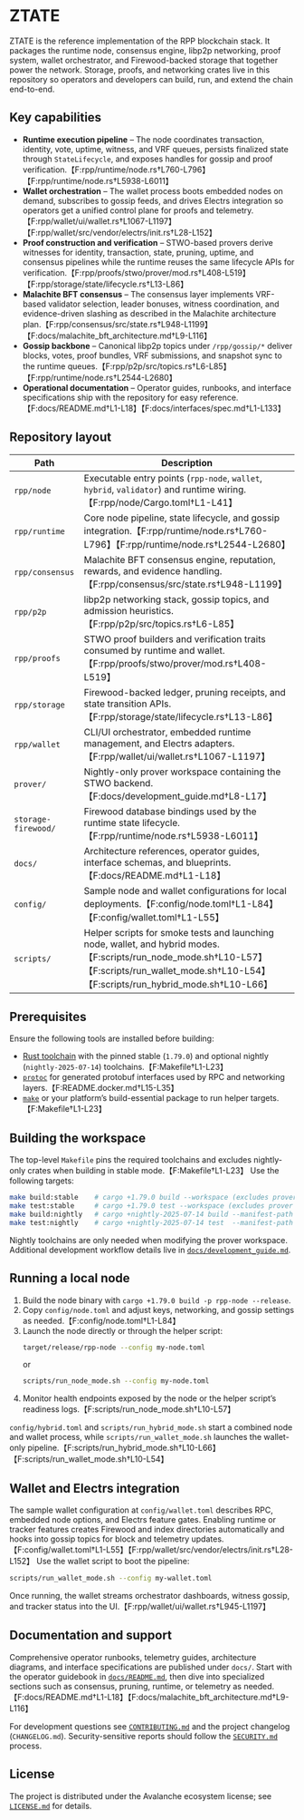 # ZTATE

ZTATE is the reference implementation of the RPP blockchain stack. It packages the
runtime node, consensus engine, libp2p networking, proof system, wallet
orchestrator, and Firewood-backed storage that together power the network.
Storage, proofs, and networking crates live in this repository so operators and
developers can build, run, and extend the chain end-to-end.

## Key capabilities

- **Runtime execution pipeline** – The node coordinates transaction, identity,
vote, uptime, witness, and VRF queues, persists finalized state through
`StateLifecycle`, and exposes handles for gossip and proof verification.【F:rpp/runtime/node.rs†L760-L796】【F:rpp/runtime/node.rs†L5938-L6011】
- **Wallet orchestration** – The wallet process boots embedded nodes on demand,
subscribes to gossip feeds, and drives Electrs integration so operators get a
unified control plane for proofs and telemetry.【F:rpp/wallet/ui/wallet.rs†L1067-L1197】【F:rpp/wallet/src/vendor/electrs/init.rs†L28-L152】
- **Proof construction and verification** – STWO-based provers derive witnesses
for identity, transaction, state, pruning, uptime, and consensus pipelines while
the runtime reuses the same lifecycle APIs for verification.【F:rpp/proofs/stwo/prover/mod.rs†L408-L519】【F:rpp/storage/state/lifecycle.rs†L13-L86】
- **Malachite BFT consensus** – The consensus layer implements VRF-based
validator selection, leader bonuses, witness coordination, and evidence-driven
slashing as described in the Malachite architecture plan.【F:rpp/consensus/src/state.rs†L948-L1199】【F:docs/malachite_bft_architecture.md†L9-L116】
- **Gossip backbone** – Canonical libp2p topics under `/rpp/gossip/*` deliver
blocks, votes, proof bundles, VRF submissions, and snapshot sync to the runtime
queues.【F:rpp/p2p/src/topics.rs†L6-L85】【F:rpp/runtime/node.rs†L2544-L2680】
- **Operational documentation** – Operator guides, runbooks, and interface
specifications ship with the repository for easy reference.【F:docs/README.md†L1-L18】【F:docs/interfaces/spec.md†L1-L133】

## Repository layout

| Path | Description |
| --- | --- |
| `rpp/node` | Executable entry points (`rpp-node`, `wallet`, `hybrid`, `validator`) and runtime wiring.【F:rpp/node/Cargo.toml†L1-L41】 |
| `rpp/runtime` | Core node pipeline, state lifecycle, and gossip integration.【F:rpp/runtime/node.rs†L760-L796】【F:rpp/runtime/node.rs†L2544-L2680】 |
| `rpp/consensus` | Malachite BFT consensus engine, reputation, rewards, and evidence handling.【F:rpp/consensus/src/state.rs†L948-L1199】 |
| `rpp/p2p` | libp2p networking stack, gossip topics, and admission heuristics.【F:rpp/p2p/src/topics.rs†L6-L85】 |
| `rpp/proofs` | STWO proof builders and verification traits consumed by runtime and wallet.【F:rpp/proofs/stwo/prover/mod.rs†L408-L519】 |
| `rpp/storage` | Firewood-backed ledger, pruning receipts, and state transition APIs.【F:rpp/storage/state/lifecycle.rs†L13-L86】 |
| `rpp/wallet` | CLI/UI orchestrator, embedded runtime management, and Electrs adapters.【F:rpp/wallet/ui/wallet.rs†L1067-L1197】 |
| `prover/` | Nightly-only prover workspace containing the STWO backend.【F:docs/development_guide.md†L8-L17】 |
| `storage-firewood/` | Firewood database bindings used by the runtime state lifecycle.【F:rpp/runtime/node.rs†L5938-L6011】 |
| `docs/` | Architecture references, operator guides, interface schemas, and blueprints.【F:docs/README.md†L1-L18】 |
| `config/` | Sample node and wallet configurations for local deployments.【F:config/node.toml†L1-L84】【F:config/wallet.toml†L1-L55】 |
| `scripts/` | Helper scripts for smoke tests and launching node, wallet, and hybrid modes.【F:scripts/run_node_mode.sh†L10-L57】【F:scripts/run_wallet_mode.sh†L10-L54】【F:scripts/run_hybrid_mode.sh†L10-L66】 |

## Prerequisites

Ensure the following tools are installed before building:

- [Rust toolchain](https://doc.rust-lang.org/cargo/getting-started/installation.html) with the pinned stable (`1.79.0`) and
optional nightly (`nightly-2025-07-14`) toolchains.【F:Makefile†L1-L23】
- [`protoc`](https://grpc.io/docs/protoc-installation/) for generated protobuf
interfaces used by RPC and networking layers.【F:README.docker.md†L15-L35】
- [`make`](https://www.gnu.org/software/make/#download) or your platform’s build-essential package to run helper targets.【F:Makefile†L1-L23】

## Building the workspace

The top-level `Makefile` pins the required toolchains and excludes nightly-only
crates when building in stable mode.【F:Makefile†L1-L23】 Use the following targets:

```sh
make build:stable    # cargo +1.79.0 build --workspace (excludes prover crates)
make test:stable     # cargo +1.79.0 test --workspace (excludes prover crates)
make build:nightly   # cargo +nightly-2025-07-14 build --manifest-path prover/Cargo.toml
make test:nightly    # cargo +nightly-2025-07-14 test  --manifest-path prover/Cargo.toml
```

Nightly toolchains are only needed when modifying the prover workspace.
Additional development workflow details live in [`docs/development_guide.md`](./docs/development_guide.md).

## Running a local node

1. Build the node binary with `cargo +1.79.0 build -p rpp-node --release`.
2. Copy `config/node.toml` and adjust keys, networking, and gossip settings as
needed.【F:config/node.toml†L1-L84】
3. Launch the node directly or through the helper script:
   ```sh
   target/release/rpp-node --config my-node.toml
   ```
   or
   ```sh
   scripts/run_node_mode.sh --config my-node.toml
   ```
4. Monitor health endpoints exposed by the node or the helper script’s readiness
logs.【F:scripts/run_node_mode.sh†L10-L57】

`config/hybrid.toml` and `scripts/run_hybrid_mode.sh` start a combined node and
wallet process, while `scripts/run_wallet_mode.sh` launches the wallet-only
pipeline.【F:scripts/run_hybrid_mode.sh†L10-L66】【F:scripts/run_wallet_mode.sh†L10-L54】

## Wallet and Electrs integration

The sample wallet configuration at `config/wallet.toml` describes RPC, embedded
node options, and Electrs feature gates. Enabling runtime or tracker features
creates Firewood and index directories automatically and hooks into gossip topics
for block and telemetry updates.【F:config/wallet.toml†L1-L55】【F:rpp/wallet/src/vendor/electrs/init.rs†L28-L152】 Use the wallet
script to boot the pipeline:

```sh
scripts/run_wallet_mode.sh --config my-wallet.toml
```

Once running, the wallet streams orchestrator dashboards, witness gossip, and
tracker status into the UI.【F:rpp/wallet/ui/wallet.rs†L945-L1197】

## Documentation and support

Comprehensive operator runbooks, telemetry guides, architecture diagrams, and
interface specifications are published under `docs/`. Start with the operator
guidebook in [`docs/README.md`](docs/README.md), then dive into specialized
sections such as consensus, pruning, runtime, or telemetry as needed.【F:docs/README.md†L1-L18】【F:docs/malachite_bft_architecture.md†L9-L116】

For development questions see [`CONTRIBUTING.md`](CONTRIBUTING.md) and the
project changelog (`CHANGELOG.md`). Security-sensitive reports should follow the
[`SECURITY.md`](SECURITY.md) process.

## License

The project is distributed under the Avalanche ecosystem license; see
[`LICENSE.md`](LICENSE.md) for details.
